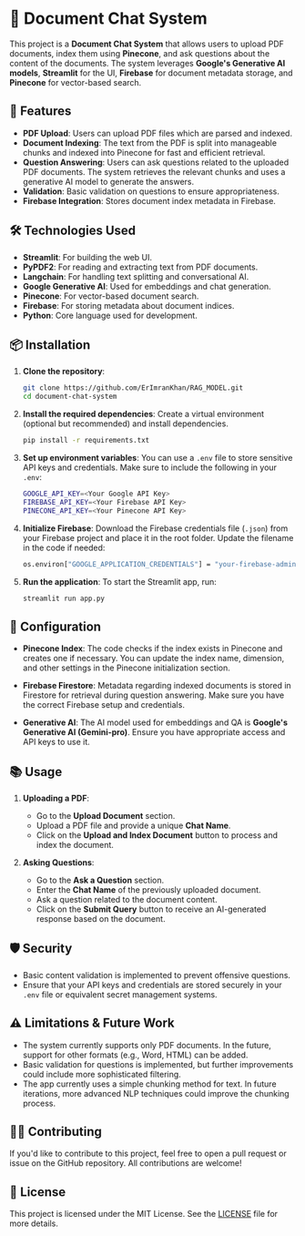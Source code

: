 
# 📄 Document Chat System

This project is a **Document Chat System** that allows users to upload PDF documents, index them using **Pinecone**, and ask questions about the content of the documents. The system leverages **Google's Generative AI models**, **Streamlit** for the UI, **Firebase** for document metadata storage, and **Pinecone** for vector-based search.

## 🚀 Features
- **PDF Upload**: Users can upload PDF files which are parsed and indexed.
- **Document Indexing**: The text from the PDF is split into manageable chunks and indexed into Pinecone for fast and efficient retrieval.
- **Question Answering**: Users can ask questions related to the uploaded PDF documents. The system retrieves the relevant chunks and uses a generative AI model to generate the answers.
- **Validation**: Basic validation on questions to ensure appropriateness.
- **Firebase Integration**: Stores document index metadata in Firebase.

## 🛠️ Technologies Used
- **Streamlit**: For building the web UI.
- **PyPDF2**: For reading and extracting text from PDF documents.
- **Langchain**: For handling text splitting and conversational AI.
- **Google Generative AI**: Used for embeddings and chat generation.
- **Pinecone**: For vector-based document search.
- **Firebase**: For storing metadata about document indices.
- **Python**: Core language used for development.
  
## 📦 Installation

1. **Clone the repository**:
   ```bash
   git clone https://github.com/ErImranKhan/RAG_MODEL.git
   cd document-chat-system
   ```

2. **Install the required dependencies**:
   Create a virtual environment (optional but recommended) and install dependencies.
   ```bash
   pip install -r requirements.txt
   ```

3. **Set up environment variables**:
   You can use a `.env` file to store sensitive API keys and credentials. Make sure to include the following in your `.env`:
   ```bash
   GOOGLE_API_KEY=<Your Google API Key>
   FIREBASE_API_KEY=<Your Firebase API Key>
   PINECONE_API_KEY=<Your Pinecone API Key>
   ```

4. **Initialize Firebase**:
   Download the Firebase credentials file (`.json`) from your Firebase project and place it in the root folder. Update the filename in the code if needed:
   ```bash
   os.environ["GOOGLE_APPLICATION_CREDENTIALS"] = "your-firebase-adminsdk.json"
   ```

5. **Run the application**:
   To start the Streamlit app, run:
   ```bash
   streamlit run app.py
   ```

## 🔧 Configuration

- **Pinecone Index**: The code checks if the index exists in Pinecone and creates one if necessary.
  You can update the index name, dimension, and other settings in the Pinecone initialization section.

- **Firebase Firestore**: Metadata regarding indexed documents is stored in Firestore for retrieval during question answering. Make sure you have the correct Firebase setup and credentials.

- **Generative AI**: The AI model used for embeddings and QA is **Google's Generative AI (Gemini-pro)**. Ensure you have appropriate access and API keys to use it.

## 📚 Usage

1. **Uploading a PDF**:
   - Go to the **Upload Document** section.
   - Upload a PDF file and provide a unique **Chat Name**.
   - Click on the **Upload and Index Document** button to process and index the document.

2. **Asking Questions**:
   - Go to the **Ask a Question** section.
   - Enter the **Chat Name** of the previously uploaded document.
   - Ask a question related to the document content.
   - Click on the **Submit Query** button to receive an AI-generated response based on the document.

## 🛡️ Security

- Basic content validation is implemented to prevent offensive questions.
- Ensure that your API keys and credentials are stored securely in your `.env` file or equivalent secret management systems.

## ⚠️ Limitations & Future Work
- The system currently supports only PDF documents. In the future, support for other formats (e.g., Word, HTML) can be added.
- Basic validation for questions is implemented, but further improvements could include more sophisticated filtering.
- The app currently uses a simple chunking method for text. In future iterations, more advanced NLP techniques could improve the chunking process.

## 🧑‍💻 Contributing

If you'd like to contribute to this project, feel free to open a pull request or issue on the GitHub repository. All contributions are welcome!

## 📝 License

This project is licensed under the MIT License. See the [LICENSE](LICENSE) file for more details.
```

